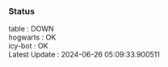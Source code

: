 ### Status


table : DOWN  
hogwarts : OK  
icy-bot : OK  
Latest Update : 2024-06-26 05:09:33.900511
